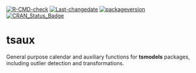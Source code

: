 
[![R-CMD-check](https://github.com/tsmodels/tsaux/workflows/R-CMD-check/badge.svg)](https://github.com/tsmodels/tsaux/actions)
[![Last-changedate](https://img.shields.io/badge/last%20change-2022--05--17-yellowgreen.svg)](/commits/master)
[![packageversion](https://img.shields.io/badge/Package%20version-0.3.1-orange.svg?style=flat-square)](commits/master)
[![CRAN_Status_Badge](https://www.r-pkg.org/badges/version/tsaux)](https://cran.r-project.org/package=tsaux)

# tsaux

General purpose calendar and auxiliary functions for **tsmodels**
packages, including outlier detection and transformations.
